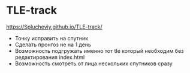 # TLE-track

https://Splucheviy.github.io/TLE-track/

* Точку исправить на спутник 
* Cделать пронгоз не на 1 день
* Возможность подгружать именно тот tle который необходим без редактирования index.html
* Возможность смотреть от лица нескольких спутников сразу
